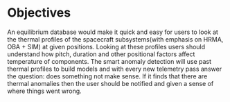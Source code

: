 # Objectives

An equilibrium database would make it quick and easy for users to look at the thermal profiles of the spacecraft subsystems(with emphasis on HRMA, OBA + SIM) at given positions. Looking at these profiles users should understand how pitch, duration and other positional factors affect temperature of components. 
The smart anomaly detection will use past thermal profiles to build models and with every new telemetry pass answer the question: does something not make sense. If it finds that there are thermal anomalies then the user should be notified and given a sense of where things went wrong. 
